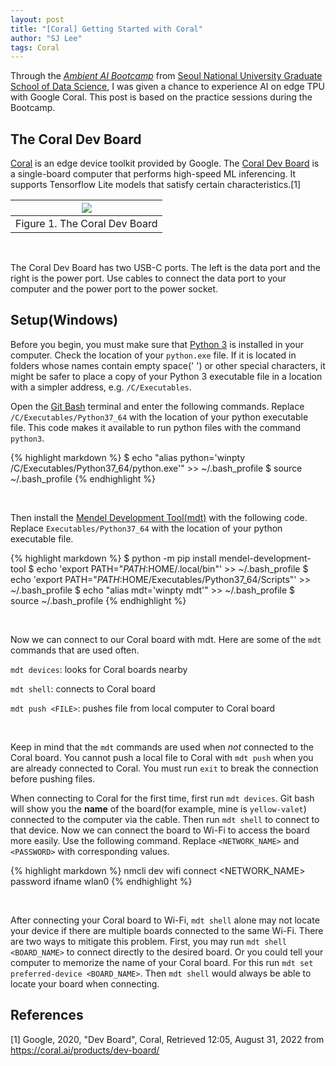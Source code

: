 ```yaml
---
layout: post
title: "[Coral] Getting Started with Coral"
author: "SJ Lee"
tags: Coral
---
```


Through the [*Ambient AI Bootcamp*](https://gsds.snu.ac.kr/category/board-50-GN-KFUcID30-20210318235757/#none) from [Seoul National University Graduate School of Data Science](https://gsds.snu.ac.kr/), I was given a chance to experience AI on edge TPU with Google Coral. This post is based on the practice sessions during the Bootcamp.


## The Coral Dev Board

[Coral](https://coral.ai/) is an edge device toolkit provided by Google. The [Coral Dev Board](https://coral.ai/products/dev-board/) is a single-board computer that performs high-speed ML inferencing. It supports Tensorflow Lite models that satisfy certain characteristics.[1]

<div align = "center">

  |<img src="https://user-images.githubusercontent.com/63445411/187583092-6352ba66-1d75-4e7e-b571-274e0316a395.png">|
  |:--:|
  |Figure 1. The Coral Dev Board|

</div>

<br/>

The Coral Dev Board has two USB-C ports. The left is the data port and the right is the power port. Use cables to connect the data port to your computer and the power port to the power socket.

## Setup(Windows)

Before you begin, you must make sure that [Python 3](https://www.python.org/) is installed in your computer. Check the location of your `python.exe` file. If it is located in folders whose names contain empty space(' ') or other special characters, it might be safer to place a copy of your Python 3 executable file in a location with a simpler address, e.g. `/C/Executables`.

Open the [Git Bash](https://gitforwindows.org/) terminal and enter the following commands. Replace `/C/Executables/Python37_64` with the location of your python executable file. This code makes it available to run python files with the command `python3`.

{% highlight markdown %}
$ echo "alias python='winpty /C/Executables/Python37_64/python.exe'" >> ~/.bash_profile
$ source ~/.bash_profile
{% endhighlight %}

<br/>

Then install the [Mendel Development Tool(mdt)](https://coral.ai/docs/dev-board/mdt/) with the following code. Replace `Executables/Python37_64` with the location of your python executable file.

{% highlight markdown %}
$ python -m pip install mendel-development-tool
$ echo 'export PATH="$PATH:$HOME/.local/bin"' >> ~/.bash_profile
$ echo 'export PATH="$PATH:$HOME/Executables/Python37_64/Scripts"' >> ~/.bash_profile
$ echo "alias mdt='winpty mdt'" >> ~/.bash_profile
$ source ~/.bash_profile
{% endhighlight %}

<br/>

Now we can connect to our Coral board with mdt. Here are some of the `mdt` commands that are used often.
<br/>

`mdt devices`: looks for Coral boards nearby

`mdt shell`: connects to Coral board

`mdt push <FILE>`: pushes file from local computer to Coral board

<br/>

Keep in mind that the `mdt` commands are used when *not* connected to the Coral board. You cannot push a local file to Coral with `mdt push` when you are already connected to Coral. You must run `exit` to break the connection before pushing files.

When connecting to Coral for the first time, first run `mdt devices`. Git bash will show you the **name** of the board(for example, mine is `yellow-valet`) connected to the computer via the cable. Then run `mdt shell` to connect to that device.
Now we can connect the board to Wi-Fi to access the board more easily. Use the following command. Replace `<NETWORK_NAME>` and `<PASSWORD>` with corresponding values.

{% highlight markdown %}
nmcli dev wifi connect <NETWORK_NAME> password <PASSWORD> ifname wlan0
{% endhighlight %}

<br/>

After connecting your Coral board to Wi-Fi, `mdt shell` alone may not locate your device if there are multiple boards connected to the same Wi-Fi. There are two ways to mitigate this problem. First, you may run `mdt shell <BOARD_NAME>` to connect directly to the desired board. Or you could tell your computer to memorize the name of your Coral board. For this run `mdt set preferred-device <BOARD_NAME>`. Then `mdt shell` would always be able to locate your board when connecting.

## References

[1] Google, 2020, "Dev Board", Coral, Retrieved 12:05, August 31, 2022 from https://coral.ai/products/dev-board/
